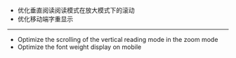 - 优化垂直阅读阅读模式在放大模式下的滚动
- 优化移动端字重显示

--------------------

- Optimize the scrolling of the vertical reading mode in the zoom mode
- Optimize the font weight display on mobile